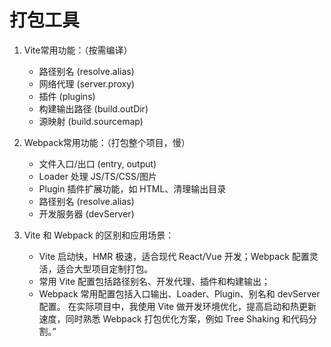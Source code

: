 # 打包工具

1. Vite常用功能：（按需编译）
    - 路径别名 (resolve.alias)
    - 网络代理 (server.proxy)
    - 插件 (plugins)
    - 构建输出路径 (build.outDir)
    - 源映射 (build.sourcemap)

2. Webpack常用功能：（打包整个项目，慢）
    - 文件入口/出口 (entry, output)
    - Loader 处理 JS/TS/CSS/图片
    - Plugin 插件扩展功能，如 HTML、清理输出目录
    - 路径别名 (resolve.alias)
    - 开发服务器 (devServer)

3.  Vite 和 Webpack 的区别和应用场景：
    - Vite 启动快，HMR 极速，适合现代 React/Vue 开发；Webpack 配置灵活，适合大型项目定制打包。
    - 常用 Vite 配置包括路径别名、开发代理、插件和构建输出；
    - Webpack 常用配置包括入口输出、Loader、Plugin、别名和 devServer 配置。
    在实际项目中，我使用 Vite 做开发环境优化，提高启动和热更新速度，同时熟悉 Webpack 打包优化方案，例如 Tree Shaking 和代码分割。”